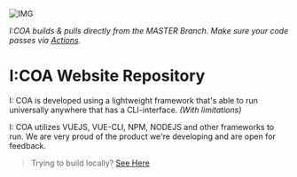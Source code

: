 ![IMG](https://github.com/Indiana-Crossroads-Of-America/website/actions/workflows/node.js.yml/badge.svg) 

*I:COA builds & pulls directly from the MASTER Branch. Make sure your code passes via [Actions](https://github.com/Indiana-Crossroads-Of-America/website/actions).*

# I:COA Website Repository

I: COA is developed using a lightweight framework that's able to run universally anywhere that has a CLI-interface. *(With limitations)*

I: COA utilizes VUEJS, VUE-CLI, NPM, NODEJS and other frameworks to run. We are very proud of the product we're developing and are open for feedback.



> Trying to build locally? [See Here](https://github.com/Indiana-Crossroads-Of-America/indiana-crossroads-of-america/wiki)
